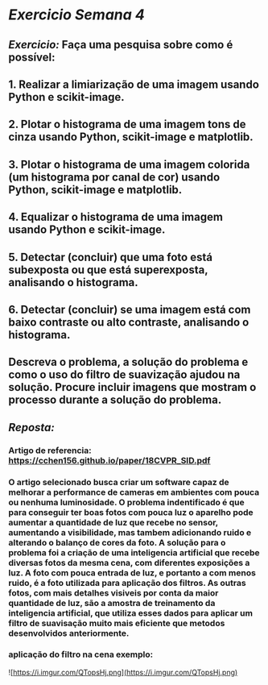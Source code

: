 # *Exercicio Semana 4*

## *Exercicio:* Faça uma pesquisa sobre como é possível:

## 1. Realizar a limiarização de uma imagem usando Python e scikit-image.
## 2. Plotar o histograma de uma imagem tons de cinza usando Python, scikit-image e matplotlib.
## 3. Plotar o histograma de uma imagem colorida (um histograma por canal de cor) usando Python, scikit-image e matplotlib.
## 4. Equalizar o histograma de uma imagem usando Python e scikit-image.
## 5. Detectar (concluir) que uma foto está subexposta ou que está superexposta, analisando o histograma.
## 6. Detectar (concluir) se uma imagem está com baixo contraste ou alto contraste, analisando o histograma.

## Descreva o problema, a solução do problema e como o uso do filtro de suavização ajudou na solução. Procure incluir imagens que mostram o processo durante a solução do problema.

## *Reposta:*  

### Artigo de referencia: https://cchen156.github.io/paper/18CVPR_SID.pdf

### O artigo selecionado busca criar um software capaz de melhorar a performance de cameras em ambientes com pouca ou nenhuma luminosidade. O problema indentificado é que para conseguir ter boas fotos com pouca luz o aparelho pode aumentar a quantidade de luz que recebe no sensor, aumentando a visibilidade, mas tambem adicionando ruido e alterando o balanço de cores da foto. A solução para o problema foi a criação de uma inteligencia artificial que recebe diversas fotos da mesma cena, com diferentes exposições a luz. A foto com pouca entrada de luz, e portanto a com menos ruido, é a foto utilizada para aplicação dos filtros. As outras fotos, com mais detalhes visiveis por conta da maior quantidade de luz, são a amostra de treinamento da inteligencia artificial, que utiliza esses dados para aplicar um filtro de suavisação muito mais eficiente que metodos desenvolvidos anteriormente.

### aplicação do filtro na cena exemplo:

![https://i.imgur.com/QTopsHj.png](https://i.imgur.com/QTopsHj.png)


